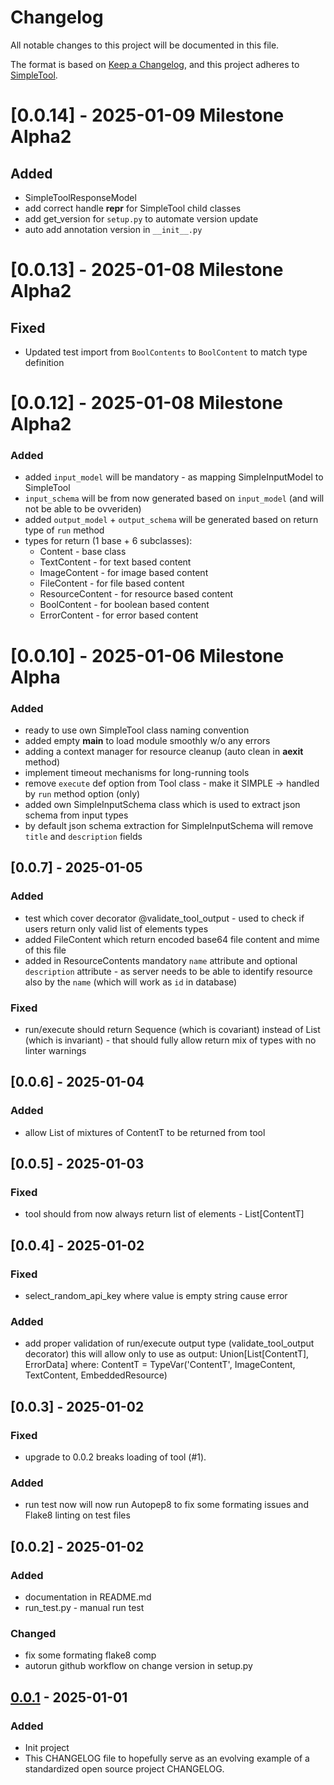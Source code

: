 # Changelog

All notable changes to this project will be documented in this file.

The format is based on [Keep a Changelog](https://keepachangelog.com/),
and this project adheres to [SimpleTool](https://github.com/nchekwa/simpletool-python/tree/master).


# [0.0.14] - 2025-01-09 Milestone Alpha2

## Added
- SimpleToolResponseModel
- add correct handle __repr__ for SimpleTool child classes
- add get_version for `setup.py` to automate version update
- auto add annotation version in `__init__.py`

# [0.0.13] - 2025-01-08 Milestone Alpha2

## Fixed
- Updated test import from `BoolContents` to `BoolContent` to match type definition


# [0.0.12] - 2025-01-08 Milestone Alpha2

### Added
- added `input_model` will be mandatory - as mapping SimpleInputModel to SimpleTool
- `input_schema` will be from now generated based on `input_model` (and will not be able to be ovveriden)
- added `output_model` + `output_schema` will be generated based on return type of `run` method
- types for return (1 base + 6 subclasses):
  - Content - base class
  - TextContent - for text based content
  - ImageContent - for image based content
  - FileContent - for file based content
  - ResourceContent - for resource based content
  - BoolContent - for boolean based content
  - ErrorContent - for error based content


# [0.0.10] - 2025-01-06 Milestone Alpha

### Added
- ready to use own SimpleTool class naming convention
- added empty __main__ to load module smoothly w/o any errors
- adding a context manager for resource cleanup (auto clean in __aexit__ method)
- implement timeout mechanisms for long-running tools
- remove `execute` def option from Tool class - make it SIMPLE -> handled by `run` method option (only)
- added own SimpleInputSchema class which is used to extract json schema from input types
- by default json schema extraction for SimpleInputSchema will remove `title` and `description` fields

## [0.0.7] - 2025-01-05

### Added
- test which cover decorator @validate_tool_output - used to check if users return only valid list of elements types
- added FileContent which return encoded base64 file content and mime of this file
- added in ResourceContents mandatory `name` attribute and optional `description` attribute - as server needs to be able to identify resource also by the `name` (which will work as `id` in database)

### Fixed
- run/execute should return Sequence (which is covariant) instead of List (which is invariant) - that should fully allow return mix of types with no linter warnings

## [0.0.6] - 2025-01-04

### Added
- allow List of mixtures of ContentT to be returned from tool

## [0.0.5] - 2025-01-03

### Fixed
- tool should from now always return list of elements - List[ContentT]

## [0.0.4] - 2025-01-02

### Fixed
- select_random_api_key where value is empty string cause error

### Added

- add proper validation of run/execute output type (validate_tool_output decorator)
this will allow only to use as output: Union[List[ContentT], ErrorData]
where: ContentT = TypeVar('ContentT', ImageContent, TextContent, EmbeddedResource)

## [0.0.3] - 2025-01-02

### Fixed
- upgrade to 0.0.2 breaks loading of tool (#1).

### Added
- run test now will now run Autopep8 to fix some formating issues and Flake8 linting on test files

## [0.0.2] - 2025-01-02

### Added

- documentation in README.md
- run_test.py - manual run test

### Changed

- fix some formating flake8 comp
- autorun github workflow on change version in setup.py

## [0.0.1] - 2025-01-01

### Added

- Init project
- This CHANGELOG file to hopefully serve as an evolving example of a
  standardized open source project CHANGELOG.


[0.0.1]: https://github.com/nchekwa/simpletool-python/releases/tag/v0.0.1